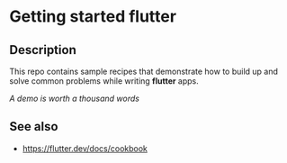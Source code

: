 # Getting started flutter

## Description

This repo contains sample recipes that demonstrate how to build up and solve common problems while writing **flutter** apps. 

_A demo is worth a thousand words_

## See also

- https://flutter.dev/docs/cookbook
